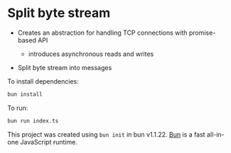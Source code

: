 # Split byte stream

- Creates an abstraction for handling TCP connections with promise-based API

  - introduces asynchronous reads and writes

- Split byte stream into messages

To install dependencies:

```bash
bun install
```

To run:

```bash
bun run index.ts
```

This project was created using `bun init` in bun v1.1.22. [Bun](https://bun.sh)
is a fast all-in-one JavaScript runtime.

